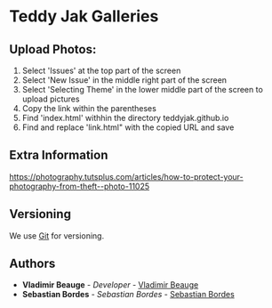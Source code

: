 # Teddy Jak Galleries
## Upload Photos:
1. Select 'Issues' at the top part of the screen
2. Select 'New Issue' in the middle right part of the screen
3. Select 'Selecting Theme' in the lower middle part of the screen to upload pictures
4. Copy the link within the parentheses 
5. Find 'index.html' withhin the directory teddyjak.github.io
6. Find <!-- Add New Photos --> and replace 'link.html" with the copied URL and save

## Extra Information
https://photography.tutsplus.com/articles/how-to-protect-your-photography-from-theft--photo-11025

## Versioning
We use [Git](http://git-scm.org/) for versioning. 

## Authors
* **Vladimir Beauge** - *Developer* - [Vladimir Beauge](https://github.com/VladimirBeauge)
* **Sebastian Bordes** - *Sebastian Bordes* - [Sebastian Bordes](https://github.com/teddyjak)
